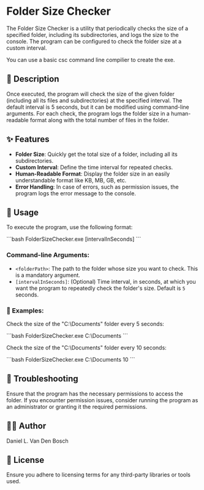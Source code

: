 # Folder Size Checker

The Folder Size Checker is a utility that periodically checks the size of a specified folder, including its subdirectories, and logs the size to the console. The program can be configured to check the folder size at a custom interval.

You can use a basic csc command line compilier to create the exe. 

## 📖 Description

Once executed, the program will check the size of the given folder (including all its files and subdirectories) at the specified interval. The default interval is 5 seconds, but it can be modified using command-line arguments. For each check, the program logs the folder size in a human-readable format along with the total number of files in the folder. 

## ✨ Features

- **Folder Size**: Quickly get the total size of a folder, including all its subdirectories.
- **Custom Interval**: Define the time interval for repeated checks.
- **Human-Readable Format**: Display the folder size in an easily understandable format like KB, MB, GB, etc.
- **Error Handling**: In case of errors, such as permission issues, the program logs the error message to the console.

## 🚀 Usage

To execute the program, use the following format:

\```bash
FolderSizeChecker.exe <folderPath> [intervalInSeconds]
\```

### Command-line Arguments:

- `<folderPath>`: The path to the folder whose size you want to check. This is a mandatory argument.
- `[intervalInSeconds]`: (Optional) Time interval, in seconds, at which you want the program to repeatedly check the folder's size. Default is `5` seconds.

### 📝 Examples:

Check the size of the "C:\Documents" folder every 5 seconds:

\```bash
FolderSizeChecker.exe C:\Documents
\```

Check the size of the "C:\Documents" folder every 10 seconds:

\```bash
FolderSizeChecker.exe C:\Documents 10
\```

## 🔧 Troubleshooting

Ensure that the program has the necessary permissions to access the folder. If you encounter permission issues, consider running the program as an administrator or granting it the required permissions.

## 👨‍💻 Author

Daniel L. Van Den Bosch

## 📜 License

Ensure you adhere to licensing terms for any third-party libraries or tools used.

